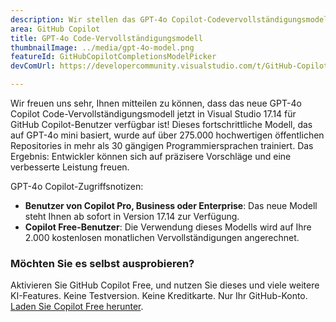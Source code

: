 ```yaml
---
description: Wir stellen das GPT-4o Copilot-Codevervollständigungsmodell vor, um Ihnen qualitativ hochwertigere Vervollständigungen zu ermöglichen.
area: GitHub Copilot
title: GPT-4o Code-Vervollständigungsmodell
thumbnailImage: ../media/gpt-4o-model.png
featureId: GitHubCopilotCompletionsModelPicker
devComUrl: https://developercommunity.visualstudio.com/t/GitHub-Copilot-Lags-Behind-GPT-4o-in-Dev/10725256

---
```



Wir freuen uns sehr, Ihnen mitteilen zu können, dass das neue GPT-4o Copilot Code-Vervollständigungsmodell jetzt in Visual Studio 17.14 für GitHub Copilot-Benutzer verfügbar ist! Dieses fortschrittliche Modell, das auf GPT-4o mini basiert, wurde auf über 275.000 hochwertigen öffentlichen Repositories in mehr als 30 gängigen Programmiersprachen trainiert. Das Ergebnis: Entwickler können sich auf präzisere Vorschläge und eine verbesserte Leistung freuen.

GPT-4o Copilot-Zugriffsnotizen:

- **Benutzer von Copilot Pro, Business oder Enterprise**: Das neue Modell steht Ihnen ab sofort in Version 17.14 zur Verfügung.
- **Copilot Free-Benutzer**: Die Verwendung dieses Modells wird auf Ihre 2.000 kostenlosen monatlichen Vervollständigungen angerechnet.

### Möchten Sie es selbst ausprobieren?
Aktivieren Sie GitHub Copilot Free, und nutzen Sie dieses und viele weitere KI-Features.
 Keine Testversion. Keine Kreditkarte. Nur Ihr GitHub-Konto. [Laden Sie Copilot Free herunter](https://github.com/settings/copilot).
